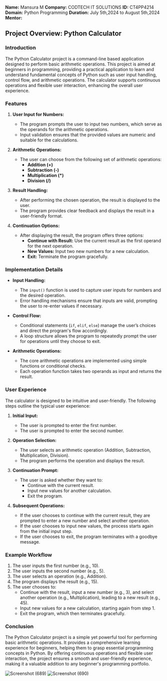 **Name:** Mansura M
**Company:** CODTECH IT SOLUTIONS
**ID:** CT4PP4214
**Domain:** Python Programming
**Duration:** July 5th,2024 to August 5th,2024
**Mentor:**

## Project Overview: Python Calculator

### Introduction
The Python Calculator project is a command-line based application designed to perform basic arithmetic operations. This project is aimed at beginners in programming, providing a practical application to learn and understand fundamental concepts of Python such as user input handling, control flow, and arithmetic operations. The calculator supports continuous operations and flexible user interaction, enhancing the overall user experience.

### Features
1. **User Input for Numbers:**
   - The program prompts the user to input two numbers, which serve as the operands for the arithmetic operations.
   - Input validation ensures that the provided values are numeric and suitable for the calculations.

2. **Arithmetic Operations:**
   - The user can choose from the following set of arithmetic operations:
     - **Addition (+)**
     - **Subtraction (-)**
     - **Multiplication (*)**
     - **Division (/)**

3. **Result Handling:**
   - After performing the chosen operation, the result is displayed to the user.
   - The program provides clear feedback and displays the result in a user-friendly format.

4. **Continuation Options:**
   - After displaying the result, the program offers three options:
     - **Continue with Result:** Use the current result as the first operand for the next operation.
     - **New Values:** Input two new numbers for a new calculation.
     - **Exit:** Terminate the program gracefully.

### Implementation Details
- **Input Handling:**
  - The `input()` function is used to capture user inputs for numbers and the desired operation.
  - Error handling mechanisms ensure that inputs are valid, prompting the user to re-enter values if necessary.

- **Control Flow:**
  - Conditional statements (`if`, `elif`, `else`) manage the user’s choices and direct the program's flow accordingly.
  - A loop structure allows the program to repeatedly prompt the user for operations until they choose to exit.

- **Arithmetic Operations:**
  - The core arithmetic operations are implemented using simple functions or conditional checks.
  - Each operation function takes two operands as input and returns the result.


### User Experience
The calculator is designed to be intuitive and user-friendly. The following steps outline the typical user experience:

1. **Initial Input:**
   - The user is prompted to enter the first number.
   - The user is prompted to enter the second number.

2. **Operation Selection:**
   - The user selects an arithmetic operation (Addition, Subtraction, Multiplication, Division).
   - The program performs the operation and displays the result.

3. **Continuation Prompt:**
   - The user is asked whether they want to:
     - Continue with the current result.
     - Input new values for another calculation.
     - Exit the program.

4. **Subsequent Operations:**
   - If the user chooses to continue with the current result, they are prompted to enter a new number and select another operation.
   - If the user chooses to input new values, the process starts again from the initial input step.
   - If the user chooses to exit, the program terminates with a goodbye message.

### Example Workflow
1. The user inputs the first number (e.g., 10).
2. The user inputs the second number (e.g., 5).
3. The user selects an operation (e.g., Addition).
4. The program displays the result (e.g., 15).
5. The user chooses to:
   - Continue with the result, input a new number (e.g., 3), and select another operation (e.g., Multiplication), leading to a new result (e.g., 45).
   - Input new values for a new calculation, starting again from step 1.
   - Exit the program, which then terminates gracefully.

### Conclusion
The Python Calculator project is a simple yet powerful tool for performing basic arithmetic operations. It provides a comprehensive learning experience for beginners, helping them to grasp essential programming concepts in Python. By offering continuous operations and flexible user interaction, the project ensures a smooth and user-friendly experience, making it a valuable addition to any beginner's programming portfolio.

![Screenshot (689)](https://github.com/user-attachments/assets/5bedc3e0-73ed-4573-8655-78037ebcee33)
![Screenshot (690)](https://github.com/user-attachments/assets/f8b2292a-2c13-4122-82f0-848a098dd71f)







